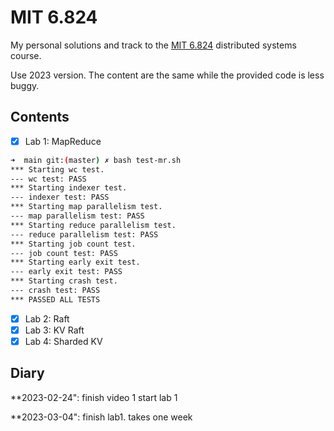 # MIT 6.824

My personal solutions and track to the [MIT 6.824](https://pdos.csail.mit.edu/6.824/schedule.html) distributed systems course.

Use 2023 version. The content are the same while the provided code is less buggy.

## Contents

- [x] Lab 1: MapReduce

```bash
➜  main git:(master) ✗ bash test-mr.sh
*** Starting wc test.
--- wc test: PASS
*** Starting indexer test.
--- indexer test: PASS
*** Starting map parallelism test.
--- map parallelism test: PASS
*** Starting reduce parallelism test.
--- reduce parallelism test: PASS
*** Starting job count test.
--- job count test: PASS
*** Starting early exit test.
--- early exit test: PASS
*** Starting crash test.
--- crash test: PASS
*** PASSED ALL TESTS
```

- [x] Lab 2: Raft
- [x] Lab 3: KV Raft
- [x] Lab 4: Sharded KV

## Diary

**2023-02-24": 
    finish video 1
    start lab 1

**2023-03-04": 
    finish lab1.
    takes one week